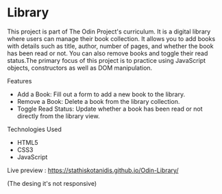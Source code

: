 # Library

This project is part of The Odin Project's curriculum. It is a digital library where users can manage their book collection. It allows you to add books with details such as title, author, number of pages, and whether the book has been read or not. You can also remove books and toggle their read status.The primary focus of this project is to practice using JavaScript objects, constructors as well as DOM manipulation.

Features
- Add a Book: Fill out a form to add a new book to the library.
- Remove a Book: Delete a book from the library collection.
- Toggle Read Status: Update whether a book has been read or not directly from the library view.

Technologies Used

- HTML5
- CSS3
- JavaScript

Live preview : https://stathiskotanidis.github.io/Odin-Library/

(The desing it's not responsive)
